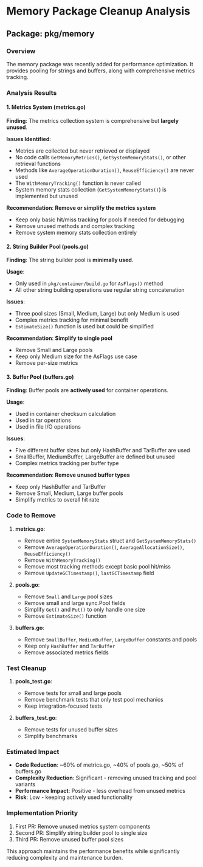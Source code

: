 # Memory Package Cleanup Analysis

## Package: pkg/memory

### Overview
The memory package was recently added for performance optimization. It provides pooling for strings and buffers, along with comprehensive metrics tracking.

### Analysis Results

#### 1. Metrics System (metrics.go)
**Finding**: The metrics collection system is comprehensive but **largely unused**.

**Issues Identified**:
- Metrics are collected but never retrieved or displayed
- No code calls `GetMemoryMetrics()`, `GetSystemMemoryStats()`, or other retrieval functions
- Methods like `AverageOperationDuration()`, `ReuseEfficiency()` are never used
- The `WithMemoryTracking()` function is never called
- System memory stats collection (`GetSystemMemoryStats()`) is implemented but unused

**Recommendation**: **Remove or simplify the metrics system**
- Keep only basic hit/miss tracking for pools if needed for debugging
- Remove unused methods and complex tracking
- Remove system memory stats collection entirely

#### 2. String Builder Pool (pools.go)
**Finding**: The string builder pool is **minimally used**.

**Usage**:
- Only used in `pkg/container/build.go` for `AsFlags()` method
- All other string building operations use regular string concatenation

**Issues**:
- Three pool sizes (Small, Medium, Large) but only Medium is used
- Complex metrics tracking for minimal benefit
- `EstimateSize()` function is used but could be simplified

**Recommendation**: **Simplify to single pool**
- Remove Small and Large pools
- Keep only Medium size for the AsFlags use case
- Remove per-size metrics

#### 3. Buffer Pool (buffers.go)
**Finding**: Buffer pools are **actively used** for container operations.

**Usage**:
- Used in container checksum calculation
- Used in tar operations
- Used in file I/O operations

**Issues**:
- Five different buffer sizes but only HashBuffer and TarBuffer are used
- SmallBuffer, MediumBuffer, LargeBuffer are defined but unused
- Complex metrics tracking per buffer type

**Recommendation**: **Remove unused buffer types**
- Keep only HashBuffer and TarBuffer
- Remove Small, Medium, Large buffer pools
- Simplify metrics to overall hit rate

### Code to Remove

1. **metrics.go**:
   - Remove entire `SystemMemoryStats` struct and `GetSystemMemoryStats()`
   - Remove `AverageOperationDuration()`, `AverageAllocationSize()`, `ReuseEfficiency()`
   - Remove `WithMemoryTracking()`
   - Remove most tracking methods except basic pool hit/miss
   - Remove `UpdateGCTimestamp()`, `lastGCTimestamp` field

2. **pools.go**:
   - Remove `Small` and `Large` pool sizes
   - Remove small and large sync.Pool fields
   - Simplify `Get()` and `Put()` to only handle one size
   - Remove `EstimateSize()` function

3. **buffers.go**:
   - Remove `SmallBuffer`, `MediumBuffer`, `LargeBuffer` constants and pools
   - Keep only `HashBuffer` and `TarBuffer`
   - Remove associated metrics fields

### Test Cleanup

1. **pools_test.go**:
   - Remove tests for small and large pools
   - Remove benchmark tests that only test pool mechanics
   - Keep integration-focused tests

2. **buffers_test.go**:
   - Remove tests for unused buffer sizes
   - Simplify benchmarks

### Estimated Impact

- **Code Reduction**: ~60% of metrics.go, ~40% of pools.go, ~50% of buffers.go
- **Complexity Reduction**: Significant - removing unused tracking and pool variants
- **Performance Impact**: Positive - less overhead from unused metrics
- **Risk**: Low - keeping actively used functionality

### Implementation Priority

1. First PR: Remove unused metrics system components
2. Second PR: Simplify string builder pool to single size
3. Third PR: Remove unused buffer pool sizes

This approach maintains the performance benefits while significantly reducing complexity and maintenance burden.